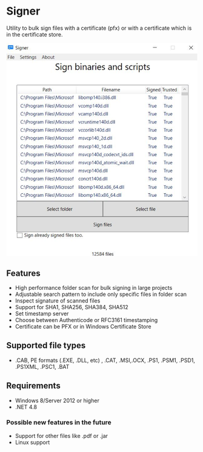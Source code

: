 # Signer

Utility to bulk sign files with a certificate (pfx) or with a certificate which is in the certificate store.

![alt text](https://github.com/Kleinrotti/Signer/blob/main/img.JPG)

## Features

- High performance folder scan for bulk signing in large projects
- Adjustable search pattern to include only specific files in folder scan
- Inspect signature of scanned files
- Support for SHA1, SHA256, SHA384, SHA512
- Set timestamp server
- Choose between Authenticode or RFC3161 timestamping
- Certificate can be PFX or in Windows Certificate Store

## Supported file types

- .CAB, PE formats (.EXE, .DLL, etc) , .CAT, .MSI,.OCX, .PS1, .PSM1, .PSD1, .PS1XML, .PSC1, .BAT

## Requirements

- Windows 8/Server 2012 or higher
- .NET 4.8


### Possible new features in the future

- Support for other files like .pdf or .jar
- Linux support
